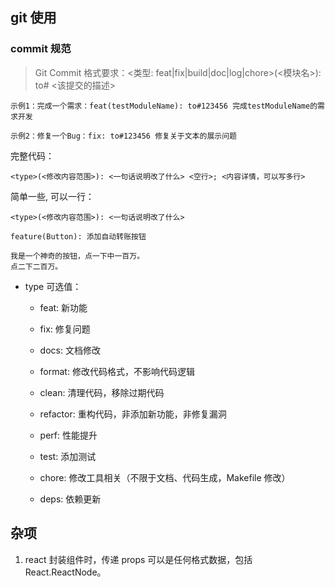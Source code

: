 ## git 使用

### commit 规范

> Git Commit 格式要求：<类型: feat|fix|build|doc|log|chore>(<模块名>): to#<AoneId1> <该提交的描述>

```
示例1：完成一个需求：feat(testModuleName): to#123456 完成testModuleName的需求开发

示例2：修复一个Bug：fix: to#123456 修复关于文本的展示问题
```

完整代码：

`<type>(<修改内容范围>): <一句话说明改了什么> <空行>; <内容详情，可以写多行>`

简单一些, 可以一行：

`<type>(<修改内容范围>): <一句话说明改了什么>`

```
feature(Button): 添加自动转账按钮

我是一个神奇的按钮，点一下中一百万。
点二下二百万。
```

- type 可选值：

  - feat: 新功能

  - fix: 修复问题

  - docs: 文档修改

  - format: 修改代码格式，不影响代码逻辑

  - clean: 清理代码，移除过期代码

  - refactor: 重构代码，非添加新功能，非修复漏洞

  - perf: 性能提升

  - test: 添加测试

  - chore: 修改工具相关（不限于文档、代码生成，Makefile 修改）

  - deps: 依赖更新

## 杂项

1. react 封装组件时，传递 props 可以是任何格式数据，包括 React.ReactNode。
